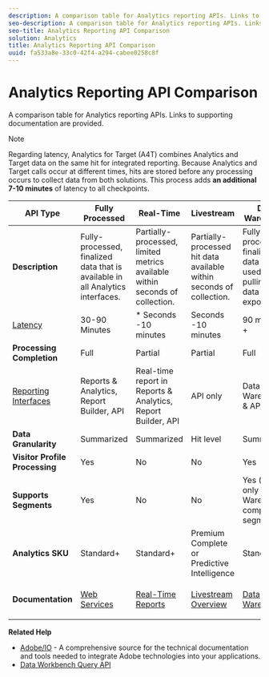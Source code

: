 ```yaml
---
description: A comparison table for Analytics reporting APIs. Links to supporting documentation are provided.
seo-description: A comparison table for Analytics reporting APIs. Links to supporting documentation are provided.
seo-title: Analytics Reporting API Comparison
solution: Analytics
title: Analytics Reporting API Comparison
uuid: fa533a8e-33c0-42f4-a294-cabee0258c8f
---
```


# Analytics Reporting API Comparison

A comparison table for Analytics reporting APIs. Links to supporting documentation are provided.

>[!NOTE]
>
>Regarding latency, Analytics for Target (A4T) combines Analytics and Target data on the same hit for integrated reporting. Because Analytics and Target calls occur at different times, hits are stored before any processing occurs to collect data from both solutions. This process adds **an additional 7-10 minutes** of latency to all checkpoints.

<table id="table_7AF4FD678D494063ADF459B3CBC3EF3F"> 
 <thead> 
  <tr> 
   <th colname="col1" class="entry"> API Type </th> 
   <th colname="col2" class="entry"> Fully Processed </th> 
   <th colname="col3" class="entry"> Real-Time </th> 
   <th colname="col4" class="entry"> Livestream </th> 
   <th colname="col5" class="entry"> Data Warehouse </th> 
  </tr> 
 </thead>
 <tbody> 
  <tr> 
   <td colname="col1"> <b>Description</b> </td> 
   <td colname="col2"> Fully-processed, finalized data that is available in all Analytics interfaces. </td> 
   <td colname="col3"> Partially-processed, limited metrics available within seconds of collection. </td> 
   <td colname="col4"> Partially-processed hit data available within seconds of collection. </td> 
   <td colname="col5"> Fully-processed, finalized data that is used for pulling large data exports. </td> 
  </tr> 
  <tr> 
   <td colname="col1"> <p><a href="https://marketing.adobe.com/resources/help/en_US/analytics/whitepapers/analytics-data-availability.pdf" format="https" scope="external"> Latency</a> </p> </td> 
   <td colname="col2"> 30-90 Minutes </td> 
   <td colname="col3"> * Seconds -10 minutes </td> 
   <td colname="col4"> Seconds -10 minutes </td> 
   <td colname="col5"> 90 minutes + </td> 
  </tr> 
  <tr> 
   <td colname="col1"> <b>Processing Completion</b> </td> 
   <td colname="col2"> Full </td> 
   <td colname="col3"> Partial </td> 
   <td colname="col4"> Partial </td> 
   <td colname="col5"> Full </td> 
  </tr> 
  <tr> 
   <td colname="col1"> <a href="https://marketing.adobe.com/resources/help/en_US/reference/" format="https" scope="external"> Reporting Interfaces</a> </td> 
   <td colname="col2"> Reports &amp; Analytics, Report Builder, API </td> 
   <td colname="col3"> Real-time report in Reports &amp; Analytics, Report Builder, API </td> 
   <td colname="col4"> API only </td> 
   <td colname="col5"> Data Warehouse &amp; API </td> 
  </tr> 
  <tr> 
   <td colname="col1"> <b>Data Granularity</b> </td> 
   <td colname="col2"> Summarized </td> 
   <td colname="col3"> Summarized </td> 
   <td colname="col4"> Hit level </td> 
   <td colname="col5"> Summarized </td> 
  </tr> 
  <tr> 
   <td colname="col1"> <b>Visitor Profile Processing</b> </td> 
   <td colname="col2"> Yes </td> 
   <td colname="col3"> No </td> 
   <td colname="col4"> No </td> 
   <td colname="col5"> Yes </td> 
  </tr> 
  <tr> 
   <td colname="col1"> <b>Supports Segments</b> </td> 
   <td colname="col2"> Yes </td> 
   <td colname="col3"> No </td> 
   <td colname="col4"> No </td> 
   <td colname="col5"> Yes (but only Data Warehouse compatible segments) </td> 
  </tr> 
  <tr> 
   <td colname="col1"> <b>Analytics SKU</b> </td> 
   <td colname="col2"> Standard+ </td> 
   <td colname="col3"> Standard+ </td> 
   <td colname="col4"> Premium Complete or Predictive Intelligence </td> 
   <td colname="col5"> Standard+ </td> 
  </tr> 
  <tr> 
   <td colname="col1"> <b>Documentation</b> </td> 
   <td colname="col2"> <p> <a href="https://marketing.adobe.com/developer/documentation/analytics-reporting-1-4/get-started%E2%80%8B" format="https" scope="external"> Web Services</a> </p> </td> 
   <td colname="col3"> <p> <a href="https://marketing.adobe.com/developer/documentation/analytics-reporting-1-4/real-time" format="https" scope="external"> Real-Time Reports</a> </p> </td> 
   <td colname="col4"> <p> <a href="https://marketing.adobe.com/developer/documentation/analytics-live-stream/overview-1%E2%80%8B" format="https" scope="external"> Livestream Overview</a> </p> </td> 
   <td colname="col5"> <p><a href="https://marketing.adobe.com/resources/help/en_US/reference/data_warehouse.html" format="https" scope="external"> Data Warehouse</a> </p> </td> 
  </tr> 
 </tbody> 
</table>

**Related Help**

* [Adobe/IO](https://www.adobe.io/) - A comprehensive source for the technical documentation and tools needed to integrate Adobe technologies into your applications. 
* [Data Workbench Query API](https://marketing.adobe.com/developer/documentation/data-workbench-query-api/c-ins-qry-api)

